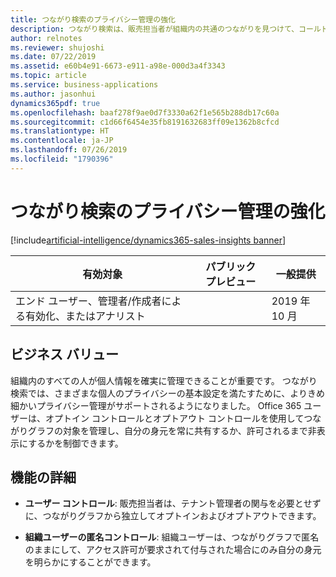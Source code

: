 ```yaml
---
title: つながり検索のプライバシー管理の強化
description: つながり検索は、販売担当者が組織内の共通のつながりを見つけて、コールド リードをウォーム リードに変換し、回答率を高めたり、関心を高めたりするのに役立ちます。 ヨーロッパのプライバシー要件を満たすために、つながり検索に対して追加のプライバシー管理が有効になっています。
author: relnotes
ms.reviewer: shujoshi
ms.date: 07/22/2019
ms.assetid: e60b4e91-6673-e911-a98e-000d3a4f3343
ms.topic: article
ms.service: business-applications
ms.author: jasonhui
dynamics365pdf: true
ms.openlocfilehash: baaf278f9ae0d7f3330a62f1e565b288db17c60a
ms.sourcegitcommit: c1d66f6454e35fb8191632683ff09e1362b8cfcd
ms.translationtype: HT
ms.contentlocale: ja-JP
ms.lasthandoff: 07/26/2019
ms.locfileid: "1790396"
---
```

# <a name="better-privacy-controls-for-who-knows-whom"></a>つながり検索のプライバシー管理の強化
[!include[artificial-intelligence/dynamics365-sales-insights banner](../includes/artificial-intelligence/dynamics365-sales-insights.md)]

| 有効対象    |  パブリック プレビュー | 一般提供 | 
| ---------- | ---------- |---------- |
|エンド ユーザー、管理者/作成者による有効化、またはアナリスト|| 2019 年 10 月|


## <a name="business-value"></a>ビジネス バリュー
<!-- bv start -->
組織内のすべての人が個人情報を確実に管理できることが重要です。 つながり検索では、さまざまな個人のプライバシーの基本設定を満たすために、よりきめ細かいプライバシー管理がサポートされるようになりました。 Office 365 ユーザーは、オプトイン コントロールとオプトアウト コントロールを使用してつながりグラフの対象を管理し、自分の身元を常に共有するか、許可されるまで非表示にするかを制御できます。
<!-- bv end -->



## <a name="feature-details"></a>機能の詳細
<!--feature detail start -->
- **ユーザー コントロール**: 販売担当者は、テナント管理者の関与を必要とせずに、つながりグラフから独立してオプトインおよびオプトアウトできます。 
  
- **組織ユーザーの匿名コントロール**: 組織ユーザーは、つながりグラフで匿名のままにして、アクセス許可が要求されて付与された場合にのみ自分の身元を明らかにすることができます。


<!--feature detail end -->

<!--
![Privacy improvements](media/who-knows-whom-user-privacy-improvements-1.png "Privacy improvements") -->










